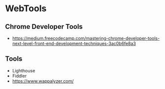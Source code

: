 # WebTools

## Chrome Developer Tools
- https://medium.freecodecamp.com/mastering-chrome-developer-tools-next-level-front-end-development-techniques-3ac0b6fe8a3


## Tools
- Lighthouse
- Fiddler
- https://www.wappalyzer.com/
